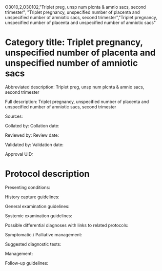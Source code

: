 O3010,2,O30102,"Triplet preg, unsp num plcnta & amnio sacs, second trimester", "Triplet pregnancy, unspecified number of placenta and unspecified number of amniotic sacs, second trimester","Triplet pregnancy, unspecified number of placenta and unspecified number of amniotic sacs"
# Category title: Triplet pregnancy, unspecified number of placenta and unspecified number of amniotic sacs

Abbreviated description: Triplet preg, unsp num plcnta & amnio sacs, second trimester

Full description: Triplet pregnancy, unspecified number of placenta and unspecified number of amniotic sacs, second trimester

Sources:

Collated by:
Collation date:

Reviewed by:
Review date:

Validated by:
Validation date:

Approval UID:

# Protocol description

Presenting conditions:

History capture guidelines:

General examination guidelines:

Systemic examination guidelines:

Possible differential diagnoses with links to related protocols:

Symptomatic / Palliative management:

Suggested diagnostic tests:

Management:

Follow-up guidelines:
